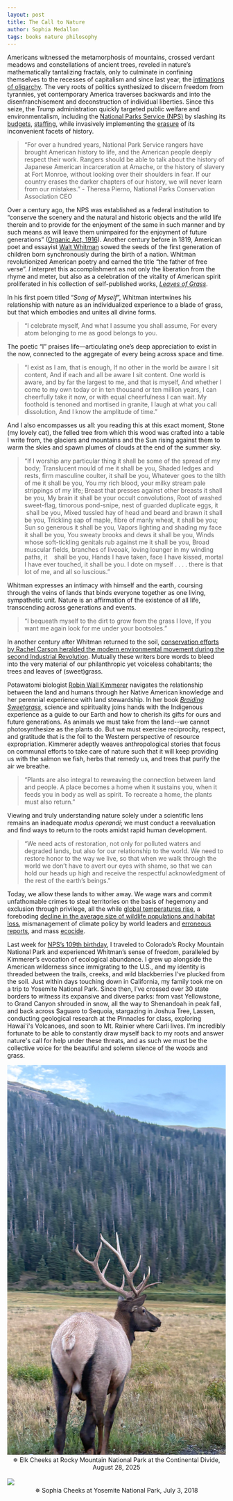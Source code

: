 ```yaml
---
layout: post
title: The Call to Nature
author: Sophia Medallon
tags: books nature philosophy
---
```


Americans witnessed the metamorphosis of mountains, crossed verdant meadows and constellations of ancient trees, reveled in nature’s mathematically tantalizing fractals, only to culminate in confining themselves to the recesses of capitalism and since last year, the [intimations of oligarchy](https://solariachip.com/Oligarchy/). The very roots of politics synthesized to discern freedom from tyrannies, yet contemporary America traverses backwards and into the disenfranchisement and deconstruction of individual liberties. Since this seize, the Trump administration quickly targeted public welfare and environmentalism, including the [National Parks Service (NPS)](https://www.nps.gov/index.htm) by slashing its [budgets](https://www.whitehouse.gov/wp-content/uploads/2025/05/Fiscal-Year-2026-Discretionary-Budget-Request.pdf), [staffing](https://www.whitehouse.gov/fact-sheets/2025/02/fact-sheet-president-donald-j-trump-works-to-remake-americas-federal-workforce/), while invasively implementing the [erasure](https://www.npca.org/articles/9321-new-park-signs-undermine-rangers-aim-to-erase-history) of its inconvenient facets of history. 

> “For over a hundred years, National Park Service rangers have brought American history to life, and the American people deeply respect their work. Rangers should be able to talk about the history of Japanese American incarceration at Amache, or the history of slavery at Fort Monroe, without looking over their shoulders in fear. If our country erases the darker chapters of our history, we will never learn from our mistakes.” - Theresa Pierno, National Parks Conservation Association CEO

Over a century ago, the NPS was established as a federal institution to “conserve the scenery and the natural and historic objects and the wild life therein and to provide for the enjoyment of the same in such manner and by such means as will leave them unimpaired for the enjoyment of future generations” ([Organic Act, 1916](https://www.nps.gov/parkhistory/online_books/anps/anps_1i.htm)). Another century before in 1819, American poet and essayist [Walt Whitman](https://whitmanarchive.org) sowed the seeds of the first generation of children born synchronously during the birth of a nation. Whitman revolutionized American poetry and earned the title “the father of free verse”. *I* interpret this accomplishment as not only the liberation from the rhyme and meter, but also as a celebration of the vitality of American spirit proliferated in his collection of self-published works, [*Leaves of Grass*](https://whitmanarchive.org/published-writings/leaves-of-grass). 

In his first poem titled “*Song of Myself*”, Whitman intertwines his relationship with nature as an individualized experience to a blade of grass, but that which embodies and unites all divine forms.

> “I celebrate myself,
And what I assume you shall assume,
For every atom belonging to me as good belongs to you.

The poetic “I” praises life—articulating one’s deep appreciation to exist in the now, connected to the aggregate of every being across space and time.

> “I exist as I am, that is enough,
If no other in the world be aware I sit content,
And if each and all be aware I sit content.
One world is aware, and by far the largest to me, and that is myself,
And whether I come to my own today or in ten thousand or ten million years,
I can cheerfully take it now, or with equal cheerfulness I can wait.
My foothold is tenoned and mortised in granite,
I laugh at what you call dissolution,
And I know the amplitude of time.” 

And I also encompasses us all: you reading this at this exact moment, Stone (my lovely cat), the felled tree from which this wood was crafted into a table I write from, the glaciers and mountains and the Sun rising against them to warm the skies and spawn plumes of clouds at the end of the summer sky.

> “If I worship any particular thing it shall be some of the spread of my body;
Translucent mould of me it shall be you,
Shaded ledges and rests, firm masculine coulter, it shall be you,
Whatever goes to the tilth of me it shall be you,
You my rich blood, your milky stream pale strippings of my life;
Breast that presses against other breasts it shall be you,
My brain it shall be your occult convolutions,
Root of washed sweet-flag, timorous pond-snipe, nest of guarded duplicate eggs, it  
 shall be you,
Mixed tussled hay of head and beard and brawn it shall be you,
Trickling sap of maple, fibre of manly wheat, it shall be you;
Sun so generous it shall be you,
Vapors lighting and shading my face it shall be you,
You sweaty brooks and dews it shall be you,
Winds whose soft-tickling genitals rub against me it shall be you,
Broad muscular fields, branches of liveoak, loving lounger in my winding paths, it  
 shall be you,
Hands I have taken, face I have kissed, mortal I have ever touched, it shall be you.
I dote on myself . . . . there is that lot of me, and all so luscious.” 

Whitman expresses an intimacy with himself and the earth, coursing through the veins of lands that binds everyone together as one living, sympathetic unit. Nature is an affirmation of the existence of all life, transcending across generations and events.

> “I bequeath myself to the dirt to grow from the grass I love,
If you want me again look for me under your bootsoles.”

In another century after Whitman returned to the soil, [conservation efforts by Rachel Carson heralded the modern environmental movement during the second Industrial Revolution](https://solariachip.com/SOS/). Mutually these writers bore words to bleed into the very material of our philanthropic yet voiceless cohabitants; the trees and leaves of (sweet)grass. 

Potawatomi biologist [Robin Wall Kimmerer](https://www.robinwallkimmerer.com) navigates the relationship between the land and humans through her Native American knowledge and her perennial experience with land stewardship. In her book [*Braiding Sweetgrass*](https://milkweed.org/book/braiding-sweetgrass), science and spirituality joins hands with the Indigenous experience as a guide to our Earth and how to cherish its gifts for ours and future generations. As animals we must take from the land--we cannot photosynthesize as the plants do. But we must exercise reciprocity, respect, and gratitude that is the foil to the Western perspective of resource expropriation. Kimmerer adeptly weaves anthropological stories that focus on communal efforts to take care of nature such that it will keep providing us with the salmon we fish, herbs that remedy us, and trees that purify the air we breathe. 

> “Plants are also integral to reweaving the connection between land and people. A place becomes a home when it sustains you, when it feeds you in body as well as spirit. To recreate a home, the plants must also return.”

Viewing and truly understanding nature solely under a scientific lens remains an inadequate *modus operandi*; we must conduct a reevaluation and find ways to return to the roots amidst rapid human development.

> “We need acts of restoration, not only for polluted waters and degraded lands, but also for our relationship to the world. We need to restore honor to the way we live, so that when we walk through the world we don’t have to avert our eyes with shame, so that we can hold our heads up high and receive the respectful acknowledgment of the rest of the earth’s beings.”

Today, we allow these lands to wither away. We wage wars and commit unfathomable crimes to steal territories on the basis of hegemony and exclusion through privilege, all the while [global temperatures rise](https://climate.nasa.gov/vital-signs/global-temperature/?intent=121), a foreboding [decline in the average size of wildlife populations and habitat loss](https://www.worldwildlife.org/press-releases/catastrophic-73-decline-in-the-average-size-of-global-wildlife-populations-in-just-50-years-reveals-a-system-in-peril), mismanagement of climate policy by world leaders and [erroneous reports](https://www.nytimes.com/2025/09/02/climate/climate-science-report-energy-department.html), and mass [ecocide](https://www.stopecocide.earth).

Last week for [NPS’s 109th birthday](https://www.nps.gov/planyourvisit/event-details.htm?id=0AE9CC81-AC8A-A2F3-253CB32AAC6DFA2B), I traveled to Colorado’s Rocky Mountain National Park and experienced Whitman’s sense of freedom, paralleled by Kimmerer’s evocation of ecological abundance. I grew up alongside the American wilderness since immigrating to the U.S., and my identity is threaded between the trails, creeks, and wild blackberries I’ve plucked from the soil. Just within days touching down in California, my family took me on a trip to Yosemite National Park. Since then, I’ve crossed over 30 state borders to witness its expansive and diverse parks: from vast Yellowstone, to Grand Canyon shrouded in snow, all the way to Shenandoah in peak fall, and back across Saguaro to Sequoia, stargazing in Joshua Tree, Lassen, conducting geological research at the Pinnacles for class, exploring Hawai'i's Volcanoes, and soon to Mt. Rainier where Carli lives. I’m incredibly fortunate to be able to constantly draw myself back to my roots and answer nature's call for help under these threats, and as such we must be the collective voice for the beautiful and solemn silence of the woods and grass. 

<img src='/images/rmnp.JPG'>
<center>✵ Elk Cheeks at Rocky Mountain National Park at the Continental Divide, August 28, 2025
<br><br/></center>

<img src='/images/IMG_2839.jpeg'>
<center>✵ Sophia Cheeks at Yosemite National Park, July 3, 2018
<br><br/></center>
